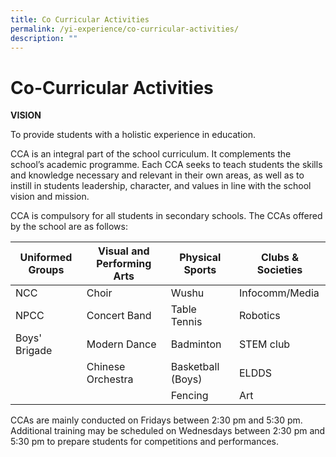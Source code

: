 ```yaml
---
title: Co Curricular Activities
permalink: /yi-experience/co-curricular-activities/
description: ""
---
```

# **Co-Curricular Activities**

**VISION**

To provide students with a holistic experience in education.

CCA is an integral part of the school curriculum. It complements the school’s academic programme. Each CCA seeks to teach students the skills and knowledge necessary and relevant in their own areas, as well as to instill in students leadership, character, and values in line with the school vision and mission.

CCA is compulsory for all students in secondary schools. The CCAs offered by the school are as follows:

| Uniformed Groups 	| Visual and Performing Arts 	| Physical Sports 	| Clubs & Societies 	|
|---	|---	|---	|---	|
| NCC 	| Choir  	| Wushu  	| Infocomm/Media  	|
| NPCC 	| Concert Band  	| Table Tennis  	| Robotics 	|
| Boys' Brigade 	| Modern Dance  	| Badminton  	| STEM club 	|
|  	| Chinese Orchestra  	| Basketball (Boys)  	| ELDDS 	|
|  	|  	| Fencing 	| Art  	|

CCAs are mainly conducted on Fridays between 2:30 pm and 5:30 pm. Additional training may be scheduled on Wednesdays between 2:30 pm and 5:30 pm to prepare students for competitions and performances.